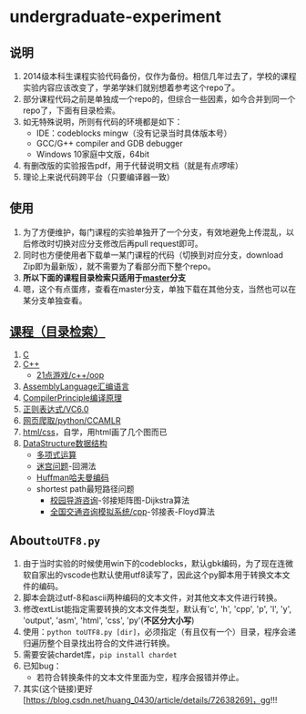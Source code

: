 # undergraduate-experiment

## 说明
1. 2014级本科生课程实验代码备份，仅作为备份。相信几年过去了，学校的课程实验内容应该改变了，学弟学妹们就别想着参考这个repo了。
2. 部分课程代码之前是单独成一个repo的，但综合一些因素，如今合并到同一个repo了，下面有目录检索。
3. 如无特殊说明，所则有代码的环境都是如下：
    + IDE：codeblocks mingw（没有记录当时具体版本号）
    + GCC/G++ compiler and GDB debugger
    + Windows 10家庭中文版，64bit
4. 有删改版的实验报告pdf，用于代替说明文档（就是有点啰嗦）
5. 理论上来说代码跨平台（只要编译器一致）

## 使用
1. 为了方便维护，每门课程的实验单独开了一个分支，有效地避免上传混乱，以后修改时切换对应分支修改后再pull request即可。
2. 同时也方便使用者下载单一某门课程的代码（切换到对应分支，download Zip即为最新版），就不需要为了看部分而下整个repo。
3. **所以下面的课程目录检索只适用于[master](https://github.com/LittleSec/undergraduate-experiment/tree/master)分支**
4. 嗯，这个有点蛋疼，查看在master分支，单独下载在其他分支，当然也可以在某分支单独查看。

## [课程（目录检索）](https://github.com/LittleSec/undergraduate-experiment/tree/master)
1. [C](https://github.com/LittleSec/undergraduate-experiment/tree/master/C2014)
2. [C++](https://github.com/LittleSec/undergraduate-experiment/tree/master/C++2015)
    + [21点游戏/c++/oop](https://github.com/LittleSec/undergraduate-experiment/tree/master/C++2015/Game21Point)
3. [AssemblyLanguage汇编语言](https://github.com/LittleSec/undergraduate-experiment/tree/master/AssemblyLanguage)
4. [CompilerPrinciple编译原理](https://github.com/LittleSec/undergraduate-experiment/tree/master/CompilerPrinciple)
5. [正则表达式/VC6.0](https://github.com/LittleSec/undergraduate-experiment/tree/master/VC6.0GretaRegEx)
6. [网页爬取/python/CCAMLR](https://github.com/LittleSec/undergraduate-experiment/tree/master/SpiderCCAMLR)
7. [html/css](https://github.com/LittleSec/undergraduate-experiment/tree/master/html,css学习)，自学，用html画了几个图而已
8. [DataStructure数据结构](https://github.com/LittleSec/undergraduate-experiment/tree/master/DataStructure)
    + [多项式运算](https://github.com/LittleSec/undergraduate-experiment/tree/master/多项式乘法问题)
    + [迷宫问题](https://github.com/LittleSec/undergraduate-experiment/tree/master/迷宫的求解)-回溯法
    + [Huffman哈夫曼编码](https://github.com/LittleSec/undergraduate-experiment/tree/master/Huffman树及Huffman编码的算法实现)
    + shortest path最短路径问题
        + [校园导游咨询](https://github.com/LittleSec/undergraduate-experiment/tree/master/校园导游咨询)-邻接矩阵图-Dijkstra算法
        + [全国交通咨询模拟系统/cpp](https://github.com/LittleSec/undergraduate-experiment/tree/master/DataStructure/TrafficAdvisoryServices)-邻接表-Floyd算法

## About```toUTF8.py```
1. 由于当时实验的时候使用win下的codeblocks，默认gbk编码，为了现在连微软自家出的vscode也默认使用utf8读写了，因此这个py脚本用于转换文本文件的编码。
2. 脚本会跳过utf-8和ascii两种编码的文本文件，对其他文本文件进行转换。
3. 修改extList能指定需要转换的文本文件类型，默认有'c', 'h', 'cpp', 'p', 'l', 'y', 'output', 'asm', 'html', 'css', 'py'(**不区分大小写**)
4. 使用：```python toUTF8.py [dir]```，必须指定（有且仅有一个）目录，程序会递归遍历整个目录找出符合的文件进行转换。
5. 需要安装chardet库，```pip install chardet```
6. 已知bug：
    + 若符合转换条件的文本文件里面为空，程序会报错并停止。
7. 其实(这个链接)更好[https://blog.csdn.net/huang_0430/article/details/72638269]，gg!!!